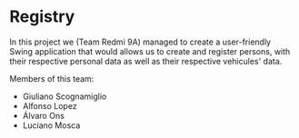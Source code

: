 # Registry 

In this project we (Team Redmi 9A) managed to create a user-friendly Swing application that would allows us to create and register persons, with their 
respective personal data as well as their respective vehicules' data. 


Members of this team:

- Giuliano Scognamiglio
- Alfonso Lopez
- Álvaro Ons
- Luciano Mosca
